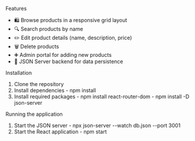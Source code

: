 Features
- 🛍️ Browse products in a responsive grid layout
- 🔍 Search products by name
- ✏️ Edit product details (name, description, price)
- 🗑️ Delete products
- ➕ Admin portal for adding new products
- 💾 JSON Server backend for data persistence

Installation
1. Clone the repository
2. Install dependencies - npm install
3. Install required packages - npm install react-router-dom - npm install -D json-server

Running the application 
1. Start the JSON server - npx json-server --watch db.json --port 3001
2. Start the React application - npm start